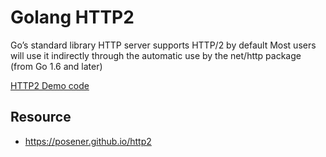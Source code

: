 # Golang HTTP2
Go’s standard library HTTP server supports HTTP/2 by default
Most users will use it indirectly through the automatic use by the net/http package (from Go 1.6 and later)

[HTTP2 Demo code](https://github.com/golang/net/blob/master/http2/h2demo/h2demo.go)

## Resource
* https://posener.github.io/http2
